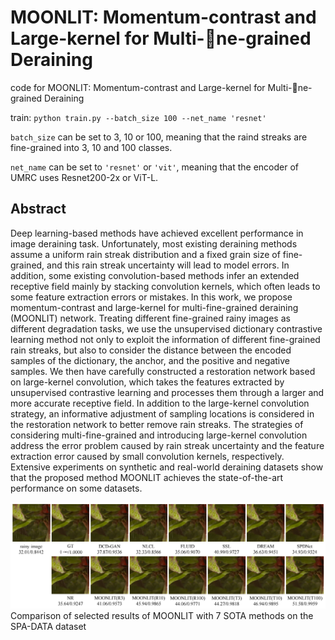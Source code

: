 # MOONLIT: Momentum-contrast and Large-kernel for Multi-ne-grained Deraining
code for MOONLIT: Momentum-contrast and Large-kernel for Multi-ne-grained Deraining

train:
`python train.py --batch_size 100 --net_name 'resnet'`

`batch_size` can be set to 3, 10 or 100, meaning that the raind streaks are fine-grained into 3, 10 and 100 classes.

`net_name` can be set to `'resnet'` or `'vit'`, meaning that the encoder of UMRC uses Resnet200-2x or ViT-L.

## Abstract
Deep learning-based methods have achieved excellent performance in image deraining task. Unfortunately, most existing deraining methods assume a uniform rain streak distribution and a fixed grain size of fine-grained, and this rain streak uncertainty will lead to model errors. In addition, some existing convolution-based methods infer an extended receptive field mainly by stacking convolution kernels, which often leads to some feature extraction errors or mistakes. In this work, we propose momentum-contrast and large-kernel for multi-fine-grained deraining (MOONLIT) network. Treating different fine-grained rainy images as different degradation tasks, we use the unsupervised dictionary contrastive learning method not only to exploit the information of different fine-grained rain streaks, but also to consider the distance between the encoded samples of the dictionary, the anchor, and the positive and negative samples. We then have carefully constructed a restoration network based on large-kernel convolution, which takes the features extracted by unsupervised contrastive learning and processes them through a larger and more accurate receptive field. In addition to the large-kernel convolution strategy, an informative adjustment of sampling locations is considered in the restoration network to better remove rain streaks. The strategies of considering multi-fine-grained and introducing large-kernel convolution address the error problem caused by rain streak uncertainty and the feature extraction error caused by small convolution kernels, respectively. Extensive experiments on synthetic and real-world deraining datasets show that the proposed method MOONLIT achieves the state-of-the-art performance on some datasets.

![image](img/fig7.png)Comparison of selected results of MOONLIT with 7 SOTA methods on the SPA-DATA dataset
